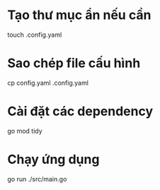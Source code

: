 # Tạo thư mục ẩn nếu cần
touch .config.yaml

# Sao chép file cấu hình
cp config.yaml .config.yaml

# Cài đặt các dependency
go mod tidy

# Chạy ứng dụng
go run ./src/main.go
